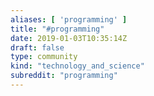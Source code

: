 ```yaml
---
aliases: [ 'programming' ]
title: "#programming"
date: 2019-01-03T10:35:14Z
draft: false
type: community
kind: "technology_and_science"
subreddit: "programming"
---
```

